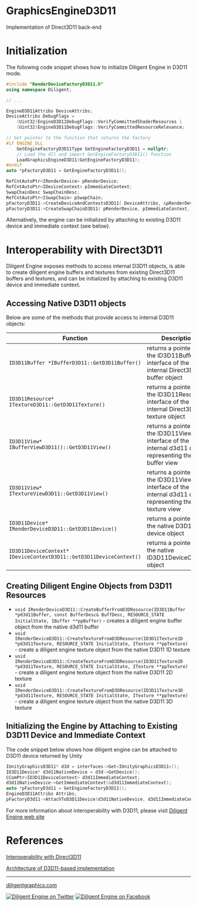
# GraphicsEngineD3D11

Implementation of Direct3D11 back-end

# Initialization

The following code snippet shows how to initialize Diligent Engine in D3D11 mode.

```cpp
#include "RenderDeviceFactoryD3D11.h"
using namespace Diligent;

// ...

EngineD3D11Attribs DeviceAttribs;
DeviceAttribs.DebugFlags =
    (Uint32)EngineD3D11DebugFlags::VerifyCommittedShaderResources |
    (Uint32)EngineD3D11DebugFlags::VerifyCommittedResourceRelevance;

// Get pointer to the function that returns the factory
#if ENGINE_DLL
    GetEngineFactoryD3D11Type GetEngineFactoryD3D11 = nullptr;
    // Load the dll and import GetEngineFactoryD3D11() function
    LoadGraphicsEngineD3D11(GetEngineFactoryD3D11);
#endif
auto *pFactoryD3D11 = GetEngineFactoryD3D11();

RefCntAutoPtr<IRenderDevice> pRenderDevice;
RefCntAutoPtr<IDeviceContext> pImmediateContext;
SwapChainDesc SwapChainDesc;
RefCntAutoPtr<ISwapChain> pSwapChain;
pFactoryD3D11->CreateDeviceAndContextsD3D11( DeviceAttribs, &pRenderDevice, &pImmediateContext, 0 );
pFactoryD3D11->CreateSwapChainD3D11( pRenderDevice, pImmediateContext, SwapChainDesc, hWnd, &pSwapChain );
```

Alternatively, the engine can be initialized by attaching to existing D3D11 device and immediate context (see below).

# Interoperability with Direct3D11

Diligent Engine exposes methods to access internal D3D11 objects, is able to create diligent engine buffers
and textures from existing Direct3D11 buffers and textures, and can be initialized by attaching to existing D3D11
device and immediate context.

## Accessing Native D3D11 objects

Below are some of the methods that provide access to internal D3D11 objects:

|                              Function                                       |                              Description                                                                      |
|-----------------------------------------------------------------------------|---------------------------------------------------------------------------------------------------------------|
| `ID3D11Buffer *IBufferD3D11::GetD3D11Buffer()`                              | returns a pointer to the ID3D11Buffer interface of the internal Direct3D11 buffer object                      |
| `ID3D11Resource* ITextureD3D11::GetD3D11Texture()`                          | returns a pointer to the ID3D11Resource interface of the internal Direct3D11 texture object                   |
| `ID3D11View* IBufferViewD3D11()::GetD3D11View()`                            | returns a pointer to the ID3D11View interface of the internal d3d11 object representing the buffer view       |
| `ID3D11View* ITextureViewD3D11::GetD3D11View()`                             | returns a pointer to the ID3D11View interface of the internal d3d11 object representing the texture view      |
| `ID3D11Device* IRenderDeviceD3D11::GetD3D11Device()`                        | returns a pointer to the native D3D11 device object                                                           |
| `ID3D11DeviceContext* IDeviceContextD3D11::GetD3D11DeviceContext()`         | returns a pointer to the native ID3D11DeviceContext object                                                    |

## Creating Diligent Engine Objects from D3D11 Resources

* `void IRenderDeviceD3D11::CreateBufferFromD3DResource(ID3D11Buffer *pd3d11Buffer, const BufferDesc& BuffDesc, RESOURCE_STATE InitialState, IBuffer **ppBuffer)` -
   creates a diligent engine buffer object from the native d3d11 buffer
* `void IRenderDeviceD3D11::CreateTextureFromD3DResource(ID3D11Texture1D *pd3d11Texture, RESOURCE_STATE InitialState, ITexture **ppTexture)` -
   create a diligent engine texture object from the native D3D11 1D texture
* `void IRenderDeviceD3D11::CreateTextureFromD3DResource(ID3D11Texture2D *pd3d11Texture, RESOURCE_STATE InitialState, ITexture **ppTexture)` -
   create a diligent engine texture object from the native D3D11 2D texture
* `void IRenderDeviceD3D11::CreateTextureFromD3DResource(ID3D11Texture3D *pd3d11Texture, RESOURCE_STATE InitialState, ITexture **ppTexture)` -
   create a diligent engine texture object from the native D3D11 3D texture

## Initializing the Engine by Attaching to Existing D3D11 Device and Immediate Context

The code snippet below shows how diligent engine can be attached to D3D11 device returned by Unity

```cpp
IUnityGraphicsD3D11* d3d = interfaces->Get<IUnityGraphicsD3D11>();
ID3D11Device* d3d11NativeDevice = d3d->GetDevice();
CComPtr<ID3D11DeviceContext> d3d11ImmediateContext;
d3d11NativeDevice->GetImmediateContext(&d3d11ImmediateContext);
auto *pFactoryD3d11 = GetEngineFactoryD3D11();
EngineD3D11Attribs Attribs;
pFactoryD3d11->AttachToD3D11Device(d3d11NativeDevice, d3d11ImmediateContext, Attribs, &m_Device, &m_Context, 0);
```

For more information about interoperability with D3D11, please visit [Diligent Engine web site](http://diligentgraphics.com/diligent-engine/native-api-interoperability/direct3d11-interoperability/)

# References

[Interoperability with Direct3D11](http://diligentgraphics.com/diligent-engine/native-api-interoperability/direct3d11-interoperability/)

[Architecture of D3D11-based implementation](http://diligentgraphics.com/diligent-engine/architecture/d3d11)

-------------------

[diligentgraphics.com](http://diligentgraphics.com)

[![Diligent Engine on Twitter](https://github.com/DiligentGraphics/DiligentCore/blob/master/media/twitter.png)](https://twitter.com/diligentengine)
[![Diligent Engine on Facebook](https://github.com/DiligentGraphics/DiligentCore/blob/master/media/facebook.png)](https://www.facebook.com/DiligentGraphics/)